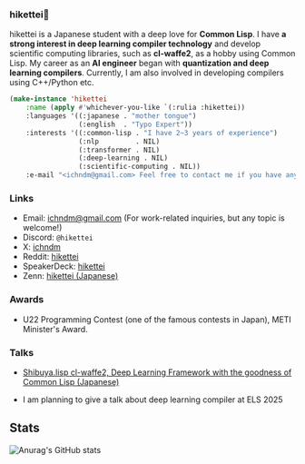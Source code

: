 ### hikettei🌙

hikettei is a Japanese student with a deep love for **Common Lisp**. I have **a strong interest in deep learning compiler technology** and develop scientific computing libraries, such as **cl-waffe2**, as a hobby using Common Lisp. My career as an **AI engineer** began with **quantization and deep learning compilers**. Currently, I am also involved in developing compilers using C++/Python etc.

```lisp
(make-instance 'hikettei
    :name (apply #'whichever-you-like `(:rulia :hikettei))
    :languages '((:japanese . "mother tongue")
                 (:english  . "Typo Expert"))
    :interests '((:common-lisp . "I have 2~3 years of experience")
                 (:nlp         . NIL)
                 (:transformer . NIL)
                 (:deep-learning . NIL)
                 (:scientific-computing . NIL))
    :e-mail "<ichndm@gmail.com> Feel free to contact me if you have any :)")
```

### Links

- Email: ichndm@gmail.com (For work-related inquiries, but any topic is welcome!)
- Discord: `@hikettei`
- X: [ichndm](https://twitter.com/ichndm)
- Reddit: [hikettei](https://www.reddit.com/user/hikettei)
- SpeakerDeck: [hikettei](https://speakerdeck.com/hikettei)
- Zenn:   [hikettei (Japanese)](https://zenn.dev/hikettei)

### Awards

- U22 Programming Contest (one of the famous contests in Japan), METI Minister's Award.

### Talks

- [Shibuya.lisp cl-waffe2, Deep Learning Framework with the goodness of Common Lisp (Japanese)](https://youtu.be/VYLVd815rX4?si=LzYxy7DL3byFqWX)

- I am planning to give a talk about deep learning compiler at ELS 2025
 
## Stats

![Anurag's GitHub stats](https://github-readme-stats.vercel.app/api?username=hikettei&show_icons=true&theme=graywhite&count_private=true)

